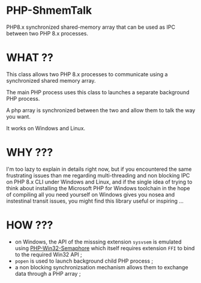 # PHP-ShmemTalk
PHP8.x synchronized shared-memory array that can be used as IPC between two PHP 8.x processes.


# WHAT ??

This class allows two PHP 8.x processes to communicate using a synchronized shared memory array.

The main PHP process uses this class to launches a separate background PHP process.

A php array is synchronized between the two and allow them to talk the way you want.

It works on Windows and Linux.

# WHY ???

I'm too lazy to explain in details right now, but if you encountered the same frustrating issues than me regarding multi-threading and non blocking IPC on PHP 8.x CLI under Windows and Linux, and if the single idea of trying to think about installing the Microsoft PHP for Windows toolchain in the hope of compiling all you need yourself on Windows gives you nosea and instestinal transit issues, you might find this library useful or inspiring ...

# HOW ???

- on Windows, the API of the misssing extension `sysvsem` is emulated using [PHP-Win32-Semaphore](https://github.com/SuperUserNameMan/PHP-Win32-Semaphore) which itself requires extension `FFI` to bind to the required Win32 API ;
- `popen` is used to launch background child PHP process ;
- a non blocking synchronizsation mechanism allows them to exchange data through a PHP array ;

